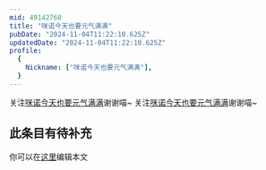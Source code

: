 ```yaml
---
mid: 49142760
title: "咪诺今天也要元气满满"
pubDate: "2024-11-04T11:22:10.625Z"
updatedDate: "2024-11-04T11:22:10.625Z"
profile:
  {
    Nickname: ["咪诺今天也要元气满满"],
  }
---
```


关注[咪诺今天也要元气满满](https://space.bilibili.com/49142760)谢谢喵~ 关注[咪诺今天也要元气满满](https://space.bilibili.com/49142760)谢谢喵~

## 此条目有待补充
你可以在[这里](https://github.com/Yuhanawa/VTuber.ICU/edit/master/src/content/v/咪诺今天也要元气满满/index.md)编辑本文
